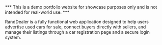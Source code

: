 *** This is a demo portfolio website for showcase purposes only and is not intended for real-world use. ***

RandDealer is a fully functional web application designed to help users advertise used cars for sale, connect buyers directly with sellers, and manage their listings through a car registration page and a secure login system.

